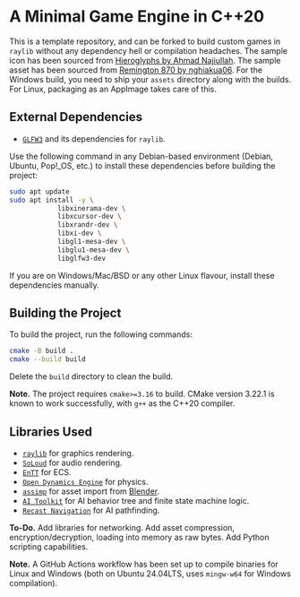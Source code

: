 # A Minimal Game Engine in C++20

This is a template repository, and can be forked to build custom games in ``raylib`` without any dependency hell or compilation headaches. The sample icon has been sourced from [Hieroglyphs by Ahmad Najiullah](https://icon-icons.com/pack/Hieroglyphs/2396). The sample asset has been sourced from [Remington 870 by nghiakua06](https://sketchfab.com/3d-models/remington-870-7a590a1235fa4ffe85079d3e19dc220f). For the Windows build, you need to ship your ``assets`` directory along with the builds. For Linux, packaging as an AppImage takes care of this.

## External Dependencies

* [``GLFW3``](https://www.glfw.org/) and its dependencies for ``raylib``.

Use the following command in any Debian-based environment (Debian, Ubuntu, Pop!_OS, etc.) to install these dependencies before building the project:

```bash
sudo apt update
sudo apt install -y \
            libxinerama-dev \
            libxcursor-dev \
            libxrandr-dev \
            libxi-dev \
            libgl1-mesa-dev \
            libglu1-mesa-dev \
            libglfw3-dev
```

If you are on Windows/Mac/BSD or any other Linux flavour, install these dependencies manually.

## Building the Project

To build the project, run the following commands:

```bash
cmake -B build .
cmake --build build 
```
Delete the ``build`` directory to clean the build.

**Note.** The project requires ``cmake>=3.16`` to build. CMake version 3.22.1 is known to work successfully, with ``g++`` as the C++20 compiler.

## Libraries Used

* [``raylib``](https://www.raylib.com/) for graphics rendering.
* [``SoLoud``](https://github.com/jarikomppa/soloud) for audio rendering.
* [``EnTT``](https://github.com/skypjack/entt) for ECS.
* [``Open Dynamics Engine``](https://www.ode.org/) for physics.
* [``assimp``](https://www.assimp.org/) for asset import from [Blender](https://www.blender.org/).
* [``AI Toolkit``](https://github.com/linkdd/aitoolkit/tree/main) for AI behavior tree and finite state machine logic.
* [``Recast Navigation``](https://recastnav.com/) for AI pathfinding.

**To-Do.** Add libraries for networking. Add asset compression, encryption/decryption, loading into memory as raw bytes. Add Python scripting capabilities.

**Note.** A GitHub Actions workflow has been set up to compile binaries for Linux and Windows (both on Ubuntu 24.04LTS, uses ``mingw-w64`` for Windows compilation).
